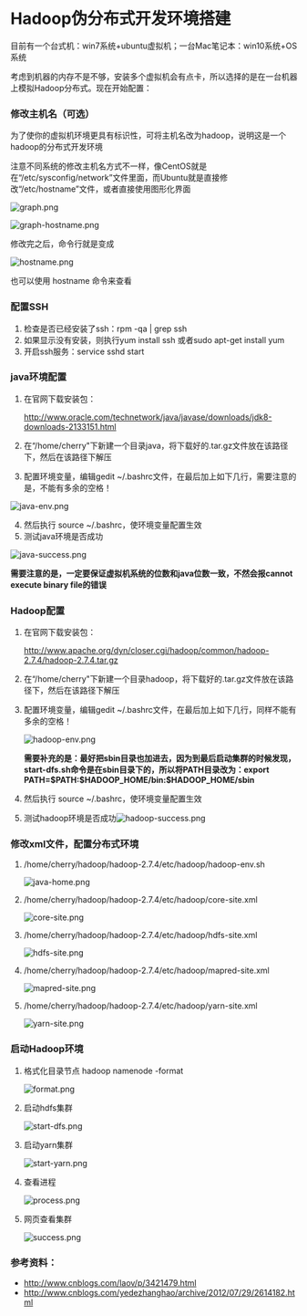 # Hadoop伪分布式开发环境搭建

目前有一个台式机：win7系统+ubuntu虚拟机；一台Mac笔记本：win10系统+OS系统

考虑到机器的内存不是不够，安装多个虚拟机会有点卡，所以选择的是在一台机器上模拟Hadoop分布式。现在开始配置：

### 修改主机名（可选）

为了使你的虚拟机环境更具有标识性，可将主机名改为hadoop，说明这是一个hadoop的分布式开发环境

注意不同系统的修改主机名方式不一样，像CentOS就是在“/etc/sysconfig/network”文件里面，而Ubuntu就是直接修改“/etc/hostname”文件，或者直接使用图形化界面

![graph.png](https://github.com/ChaoZeyi/Hadoop/blob/master/pics/graph.png?raw=true)

![graph-hostname.png](https://github.com/ChaoZeyi/Hadoop/blob/master/pics/graph-hostname.png?raw=true)

修改完之后，命令行就是变成

![hostname.png](https://github.com/ChaoZeyi/Hadoop/blob/master/pics/hostname.png?raw=true)

也可以使用  hostname 命令来查看

### 配置SSH

1. 检查是否已经安装了ssh：rpm -qa | grep ssh
2. 如果显示没有安装，则执行yum install ssh 或者sudo apt-get install yum
3. 开启ssh服务：service sshd start

### java环境配置

1. 在官网下载安装包：

   http://www.oracle.com/technetwork/java/javase/downloads/jdk8-downloads-2133151.html

2. 在“/home/cherry"下新建一个目录java，将下载好的.tar.gz文件放在该路径下，然后在该路径下解压

3. 配置环境变量，编辑gedit ~/.bashrc文件，在最后加上如下几行，需要注意的是，不能有多余的空格！

![java-env.png](https://github.com/ChaoZeyi/Hadoop/blob/master/pics/java-env.png?raw=true)

4. 然后执行 source ~/.bashrc，使环境变量配置生效
5. 测试java环境是否成功

![java-success.png](https://github.com/ChaoZeyi/Hadoop/blob/master/pics/java-success.png?raw=true)

**需要注意的是，一定要保证虚拟机系统的位数和java位数一致，不然会报cannot execute binary file的错误**

### Hadoop配置

1. 在官网下载安装包：

   http://www.apache.org/dyn/closer.cgi/hadoop/common/hadoop-2.7.4/hadoop-2.7.4.tar.gz

2. 在“/home/cherry"下新建一个目录hadoop，将下载好的.tar.gz文件放在该路径下，然后在该路径下解压

3. 配置环境变量，编辑gedit ~/.bashrc文件，在最后加上如下几行，同样不能有多余的空格！

   ![hadoop-env.png](https://github.com/ChaoZeyi/Hadoop/blob/master/pics/hadoop-env.png?raw=true)

   **需要补充的是：最好把sbin目录也加进去，因为到最后启动集群的时候发现，start-dfs.sh命令是在sbin目录下的，所以将PATH目录改为：export PATH=\$PATH:\$HADOOP_HOME/bin:$HADOOP_HOME/sbin**

4. 然后执行 source ~/.bashrc，使环境变量配置生效

5. 测试hadoop环境是否成功![hadoop-success.png](https://github.com/ChaoZeyi/Hadoop/blob/master/pics/hadoop-success.png?raw=true)

### 修改xml文件，配置分布式环境

1. /home/cherry/hadoop/hadoop-2.7.4/etc/hadoop/hadoop-env.sh

   ![java-home.png](https://github.com/ChaoZeyi/Hadoop/blob/master/pics/java-home.png?raw=true)

2. /home/cherry/hadoop/hadoop-2.7.4/etc/hadoop/core-site.xml

   ![core-site.png](https://github.com/ChaoZeyi/Hadoop/blob/master/pics/core-site.png?raw=true)

3. /home/cherry/hadoop/hadoop-2.7.4/etc/hadoop/hdfs-site.xml

   ![hdfs-site.png](https://github.com/ChaoZeyi/Hadoop/blob/master/pics/hdfs-site.png?raw=true)

4. /home/cherry/hadoop/hadoop-2.7.4/etc/hadoop/mapred-site.xml

   ![mapred-site.png](https://github.com/ChaoZeyi/Hadoop/blob/master/pics/mapred-site.png?raw=true)

5. /home/cherry/hadoop/hadoop-2.7.4/etc/hadoop/yarn-site.xml

   ![yarn-site.png](https://github.com/ChaoZeyi/Hadoop/blob/master/pics/yarn-site.png?raw=true)

### 启动Hadoop环境

1. 格式化目录节点 hadoop namenode -format

   ![format.png](https://github.com/ChaoZeyi/Hadoop/blob/master/pics/format.png?raw=true)

2. 启动hdfs集群

   ![start-dfs.png](https://github.com/ChaoZeyi/Hadoop/blob/master/pics/start-dfs.png?raw=true)

3. 启动yarn集群

   ![start-yarn.png](https://github.com/ChaoZeyi/Hadoop/blob/master/pics/start-yarn.png?raw=true)

4. 查看进程

   ![process.png](https://github.com/ChaoZeyi/Hadoop/blob/master/pics/process.png?raw=true)

5. 网页查看集群

   ![success.png](https://github.com/ChaoZeyi/Hadoop/blob/master/pics/success.png?raw=true)



### 参考资料：

- http://www.cnblogs.com/laov/p/3421479.html
- http://www.cnblogs.com/yedezhanghao/archive/2012/07/29/2614182.html

